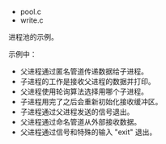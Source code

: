 - pool.c
- write.c

进程池的示例。

示例中：

- 父进程通过匿名管道传递数据给子进程。
- 子进程的工作是接收父进程的数据并打印。
- 父进程使用轮询算法选择用哪个子进程。
- 子进程用完了之后会重新初始化接收缓冲区。
- 子进程通过父进程发送的信号退出。
- 父进程通过命名管道从外部接收数据。
- 父进程通过信号和特殊的输入 "exit" 退出。
